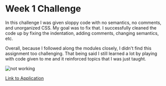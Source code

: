 # Week 1 Challenge

In this challenge I was given sloppy code with no semantics, no comments, and unorganized CSS. My goal was to fix that. I successfully cleaned the code up by fixing the indentation, adding comments, changing semantics, etc.

Overall, because I followed along the modules closely, I didn't find this assignment too challenging. That being said I still learned a lot by playing with code given to me and it reinforced topics that I was just taught.


![not working](./assets/images/readme-screenshot.png)

[Link to Application](https://jacobmcanepa.github.io/challenge-week1/index.html#online-reputation-management)